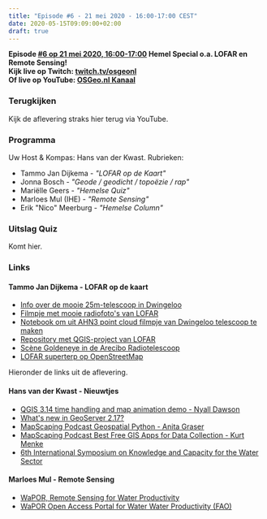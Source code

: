 ```yaml
---
title: "Episode #6 - 21 mei 2020 - 16:00-17:00 CEST"
date: 2020-05-15T09:09:00+02:00
draft: true
---
```


__Episode [#6 op 21 mei 2020, 16:00-17:00](/episode/episode-0006/) Hemel Special o.a. LOFAR en Remote Sensing!__  
__Kijk live op Twitch: [twitch.tv/osgeonl](https://twitch.tv/osgeonl)__  
__Of live op YouTube: [OSGeo.nl Kanaal](https://www.youtube.com/channel/UCvSAN6ur4RoGUqxtvmgsb8g)__

### Terugkijken
Kijk de aflevering straks hier terug via YouTube.

### Programma

Uw Host & Kompas: Hans van der Kwast. Rubrieken:

* Tammo Jan Dijkema - *"LOFAR op de Kaart"*
* Jonna Bosch - *"Geode / geodicht / topoëzie / rap"*
* Mariëlle Geers - *"Hemelse Quiz"*
* Marloes Mul (IHE) - *"Remote Sensing"*
* Erik "Nico" Meerburg - *"Hemelse Column"*

### Uitslag Quiz

Komt hier.

### Links

#### Tammo Jan Dijkema - LOFAR op de kaart

* [Info over de mooie 25m-telescoop in Dwingeloo](https://www.camras.nl)
* [Filmpje met mooie radiofoto's van LOFAR](https://www.youtube.com/watch?v=SBHzK7-xWyI)
* [Notebook om uit AHN3 point cloud filmpje van Dwingeloo telescoop te maken](https://github.com/tammojan/ahn3-matplotlib/blob/master/ahn3pointcloud-dt.ipynb)
* [Repository met QGIS-project van LOFAR](https://github.com/tammojan/lofarmap/)
* [Scène Goldeneye in de Arecibo Radiotelescoop](https://www.youtube.com/watch?v=jp9tENRDVzA)
* [LOFAR superterp op OpenStreetMap](https://www.openstreetmap.org/#map=15/52.9156/6.8624)

Hieronder de links uit de aflevering.

#### Hans van der Kwast - Nieuwtjes

* [QGIS 3.14 time handling and map animation demo - Nyall Dawson](https://youtu.be/vgDg5cRwPRw)
* [What's new in GeoServer 2.17?](https://youtu.be/I903POjlIfM)
* [MapScaping Podcast Geospatial Python - Anita Graser](https://mapscaping.com/blogs/the-mapscaping-podcast/geospatial-python)
* [MapScaping Podcast Best Free GIS Apps for Data Collection - Kurt Menke](https://mapscaping.com/blogs/the-mapscaping-podcast/best-free-gis-apps-for-data-collection)
* [6th International Symposium on Knowledge and Capacity for the Water Sector](https://capdevsymp.un-ihe.org/)

#### Marloes Mul - Remote Sensing

* [WaPOR, Remote Sensing for Water Productivity](http://www.fao.org/in-action/remote-sensing-for-water-productivity/en/)
* [WaPOR Open Access Portal for Water Water Productivity (FAO)](https://wapor.apps.fao.org/home/WAPOR_2/1)

